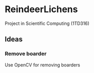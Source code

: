 # ReindeerLichens
Project in Scientific Computing (1TD316)

## Ideas 

### Remove boarder
Use OpenCV for removing boarders
